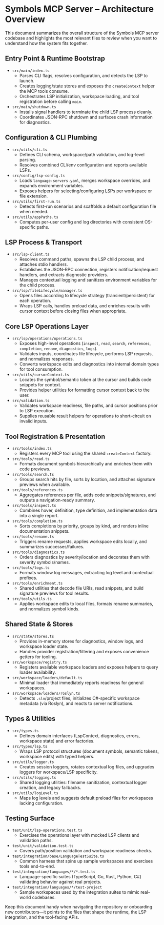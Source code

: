 # Symbols MCP Server – Architecture Overview

This document summarizes the overall structure of the Symbols MCP server codebase and highlights the most relevant files to review when you want to understand how the system fits together.

## Entry Point & Runtime Bootstrap

- `src/main/index.ts`
  - Parses CLI flags, resolves configuration, and detects the LSP to launch.
  - Creates logging/state stores and exposes the `createContext` helper the MCP tools consume.
  - Orchestrates LSP initialization, workspace loading, and tool registration before calling `main`.
- `src/main/shutdown.ts`
  - Installs signal handlers to terminate the child LSP process cleanly.
  - Coordinates JSON-RPC shutdown and surfaces crash information for diagnostics.

## Configuration & CLI Plumbing

- `src/utils/cli.ts`
  - Defines CLI schema, workspace/path validation, and log-level parsing.
  - Resolves combined CLI/env configuration and reports available LSPs.
- `src/config/lsp-config.ts`
  - Loads `language-servers.yaml`, merges workspace overrides, and expands environment variables.
  - Exposes helpers for selecting/configuring LSPs per workspace or file extension.
- `src/utils/first-run.ts`
  - Detects first-run scenarios and scaffolds a default configuration file when needed.
- `src/utils/appPaths.ts`
  - Computes per-user config and log directories with consistent OS-specific paths.

## LSP Process & Transport

- `src/lsp-client.ts`
  - Resolves command paths, spawns the LSP child process, and attaches stdio handlers.
  - Establishes the JSON-RPC connection, registers notification/request handlers, and extracts diagnostic providers.
  - Manages contextual logging and sanitizes environment variables for the child process.
- `src/lsp/fileLifecycle/manager.ts`
  - Opens files according to lifecycle strategy (transient/persistent) for each operation.
  - Wraps LSP calls, handles preload data, and enriches results with cursor context before closing files when appropriate.

## Core LSP Operations Layer

- `src/lsp/operations/operations.ts`
  - Exposes high-level operations (`inspect`, `read`, `search`, `references`, `completion`, `rename`, `diagnostics`, `logs`).
  - Validates inputs, coordinates file lifecycle, performs LSP requests, and normalizes responses.
  - Converts workspace edits and diagnostics into internal domain types for tool consumption.
- `src/utils/cursorContext.ts`
  - Locates the symbol/semantic token at the cursor and builds code snippets for context.
  - Provides helper utilities for formatting cursor context back to the user.
- `src/validation.ts`
  - Validates workspace readiness, file paths, and cursor positions prior to LSP execution.
  - Supplies reusable result helpers for operations to short-circuit on invalid inputs.

## Tool Registration & Presentation

- `src/tools/index.ts`
  - Registers every MCP tool using the shared `createContext` factory.
- `src/tools/read.ts`
  - Formats document symbols hierarchically and enriches them with code previews.
- `src/tools/search.ts`
  - Groups search hits by file, sorts by location, and attaches signature previews when available.
- `src/tools/references.ts`
  - Aggregates references per file, adds code snippets/signatures, and outputs a navigation-ready summary.
- `src/tools/inspect.ts`
  - Combines hover, definition, type definition, and implementation data into a single report.
- `src/tools/completion.ts`
  - Sorts completions by priority, groups by kind, and renders inline documentation snippets.
- `src/tools/rename.ts`
  - Triggers rename requests, applies workspace edits locally, and summarizes successes/failures.
- `src/tools/diagnostics.ts`
  - Orders diagnostics by severity/location and decorates them with severity symbols/names.
- `src/tools/logs.ts`
  - Formats window log messages, extracting log level and contextual prefixes.
- `src/tools/enrichment.ts`
  - Shared utilities that decode file URIs, read snippets, and build signature previews for tool results.
- `src/tools/utils.ts`
  - Applies workspace edits to local files, formats rename summaries, and normalizes symbol kinds.

## Shared State & Stores

- `src/state/stores.ts`
  - Provides in-memory stores for diagnostics, window logs, and workspace loader state.
  - Handles provider registration/filtering and exposes convenience getters for tooling.
- `src/workspace/registry.ts`
  - Registers available workspace loaders and exposes helpers to query loader availability.
- `src/workspace/loaders/default.ts`
  - Minimal loader that immediately reports readiness for general workspaces.
- `src/workspace/loaders/roslyn.ts`
  - Detects `.sln`/project files, initializes C#-specific workspace metadata (via Roslyn), and reacts to server notifications.

## Types & Utilities

- `src/types.ts`
  - Defines domain interfaces (LspContext, diagnostics, errors, workspace state) and error factories.
- `src/types/lsp.ts`
  - Wraps LSP protocol structures (document symbols, semantic tokens, workspace edits) with typed helpers.
- `src/utils/logger.ts`
  - Creates session loggers, rotates contextual log files, and upgrades loggers for workspace/LSP specificity.
- `src/utils/logging.ts`
  - Shared logging utilities: filename sanitization, contextual logger creation, and legacy fallbacks.
- `src/utils/logLevel.ts`
  - Maps log levels and suggests default preload files for workspaces lacking configuration.

## Testing Surface

- `test/unit/lsp-operations.test.ts`
  - Exercises the operations layer with mocked LSP clients and validation paths.
- `test/unit/validation.test.ts`
  - Covers path/position validation and workspace readiness checks.
- `test/integration/base/LanguageTestSuite.ts`
  - Common harness that spins up sample workspaces and exercises tools end-to-end.
- `test/integration/languages/*/*.test.ts`
  - Language-specific suites (TypeScript, Go, Rust, Python, C#) validating behavior against real projects.
- `test/integration/languages/*/test-project`
  - Sample workspaces used by the integration suites to mimic real-world codebases.

Keep this document handy when navigating the repository or onboarding new contributors—it points to the files that shape the runtime, the LSP integration, and the tool-facing APIs.
